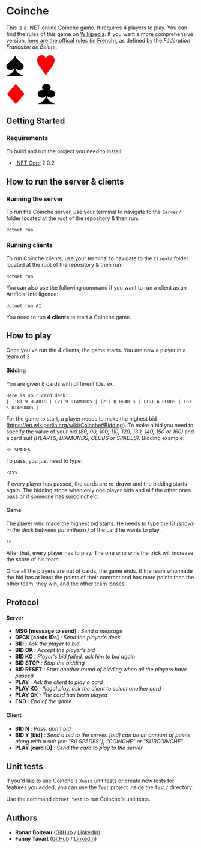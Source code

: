# Coinche

This is a .NET online Coinche game. It requires 4 players to play. You can find the rules of this game on [Wikipedia](https://en.wikipedia.org/wiki/Coinche). If you want a more comprehensive version, [here are the offical rules (in French)](http://www.ffbelote.org/wp-content/uploads/2015/11/REGLES-DE-LA-BELOTE-COINCHEE.pdf), as defined by the *Fédération Française de Belote*.

<img alt="Fir tree" src="/artwork/trumps.png" width="130" height="130"/>

## Getting Started

### Requirements

To build and run the project you need to install:
* [.NET Core](https://www.microsoft.com/net/download/) 2.0.2

## How to run the server & clients

### Running the server

To run the Coinche server, use your terminal to navigate to the `Server/` folder located at the root of the repository & then run:
```
dotnet run
```

### Running clients

To run Coinche clients, use your terminal to navigate to the `Client/` folder located at the root of the repository & then run:
```
dotnet run
```
You can also use the following command if you want to run a client as an Artificial Intelligence:
```
dotnet run AI
```
You need to run **4 clients** to start a Coinche game.

## How to play

Once you've run the 4 clients, the game starts. You are now a player in a team of 2.

#### Bidding

You are given 8 cards with different IDs.
ex.:
```
Here is your card deck:
| (18) 9 HEARTS | (2) 9 DIAMONDS | (21) Q HEARTS | (15) A CLUBS | (6) K DIAMONDS |
```
For the game to start, a player needs to make the highest bid (https://en.wikipedia.org/wiki/Coinche#Bidding).
To make a bid you need to specify the value of your bid *(80, 90, 100, 110, 120, 130, 140, 150 or 160)* and a card suit *(HEARTS, DIAMONDS, CLUBS or SPADES)*.
Bidding example:
```
80 SPADES
```
To pass, you just need to type:
```
PASS
```
If every player has passed, the cards are re-drawn and the bidding starts again.
The bidding stops when only one player bids and allf the other ones pass or if someone has surcoinche'd.

#### Game

The player who made the highest bid starts. He needs to type the ID *(shown in the deck between parenthesis)* of the card he wants to play.
```
18
```
After that, every player has to play. The one who wins the trick will increase the score of his team.

Once all the players are out of cards, the game ends. 
If the team who made the bid has at least the points of their contract and has more points than the other team, they win, and the other team looses.

## Protocol

#### Server

* **MSG [message to send]** *: Send a message*
* **DECK [cards IDs]**  *: Send the player's deck*
* **BID** *: Ask the player to bid*
* **BID OK** *: Accept the player's bid*
* **BID KO** *: Player's bid failed, ask him to bid again*
* **BID STOP** *: Stop the bidding*
* **BID RESET** *: Start another round of bidding when all the players have passed*
* **PLAY** *: Ask the client to play a card*
* **PLAY KO** *: Illegal play, ask the client to select another card*
* **PLAY OK** *: The card has been played*
* **END** *: End of the game*
 
#### Client

* **BID N** *: Pass, don't bid*
* **BID Y [bid]** *: Send a bid to the server. [bid] can be an amount of points along with a suit (ex: "80 SPADES"), "COINCHE" or "SURCOINCHE"*
* **PLAY [card ID]** *: Send the card to play to the server*

## Unit tests

If you'd like to use Coinche's `Xunit` unit tests or create new tests for features you added, you can use the `Test` project inside the `Test/` directory.

Use the command `dotnet test` to run Coinche's unit tests.

## Authors

* **Ronan Boiteau** ([GitHub](https://github.com/ronanboiteau) / [LinkedIn](https://www.linkedin.com/in/ronanboiteau/))
* **Fanny Tavart**  ([GitHub](https://github.com/fannytavart) / [LinkedIn](https://www.linkedin.com/in/fannytavart/))
